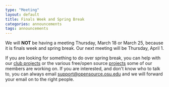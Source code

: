 ```yaml
---
type: "Meeting"
layout: default
title: Finals Week and Spring Break
categories: announcements
tags: announcements
---
```

We will **NOT** be having a meeting Thursday, March 18 or March 25, because it is finals week and spring break. Our next meeting will be Thursday, April 1.

If you are looking for something to do over spring break, you can help with our [club projects](/projects) or the various free/open source [projects](/git) some of our members are working on. If you are interested, and don't know who to talk to, you can always email support@opensource.osu.edu and we will forward your email on to the right people.
